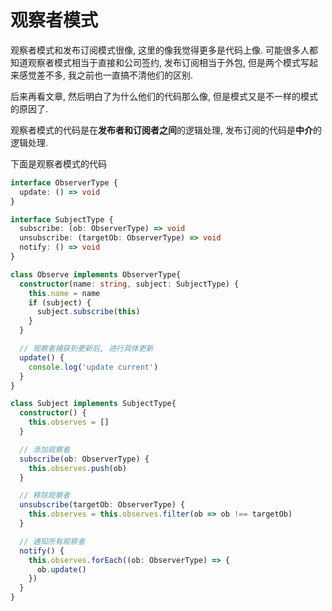 # 观察者模式

观察者模式和发布订阅模式很像, 这里的像我觉得更多是代码上像. 可能很多人都知道观察者模式相当于直接和公司签约, 发布订阅相当于外包, 但是两个模式写起来感觉差不多, 我之前也一直搞不清他们的区别.

后来再看文章, 然后明白了为什么他们的代码那么像, 但是模式又是不一样的模式的原因了.

观察者模式的代码是在**发布者和订阅者之间**的逻辑处理, 发布订阅的代码是**中介**的逻辑处理.

下面是观察者模式的代码

```typescript
interface ObserverType {
  update: () => void
}

interface SubjectType {
  subscribe: (ob: ObserverType) => void
  unsubscribe: (targetOb: ObserverType) => void
  notify: () => void
}

class Observe implements ObserverType{
  constructor(name: string, subject: SubjectType) {
    this.name = name
    if (subject) {
      subject.subscribe(this)
    }
  }

  // 观察者捕获到更新后, 进行具体更新
  update() {
    console.log('update current')
  }
}

class Subject implements SubjectType{
  constructor() {
    this.observes = []
  }

  // 添加观察者
  subscribe(ob: ObserverType) {
    this.observes.push(ob)
  }

  // 移除观察者
  unsubscribe(targetOb: ObserverType) {
    this.observes = this.observes.filter(ob => ob !== targetOb)
  }

  // 通知所有观察者
  notify() {
    this.observes.forEach((ob: ObserverType) => {
      ob.update()
    })
  }
}
```